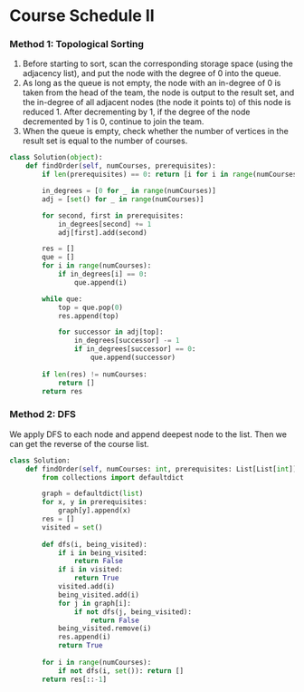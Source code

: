 # Course Schedule Ⅱ

### Method 1: Topological Sorting

1. Before starting to sort, scan the corresponding storage space (using the adjacency list), and put the node with the degree of 0 into the queue.
2. As long as the queue is not empty, the node with an in-degree of 0 is taken from the head of the team, the node is output to the result set, and the in-degree of all adjacent nodes (the node it points to) of this node is reduced 1. After decrementing by 1, if the degree of the node decremented by 1 is 0, continue to join the team.
3. When the queue is empty, check whether the number of vertices in the result set is equal to the number of courses.

```python
class Solution(object):
    def findOrder(self, numCourses, prerequisites):
        if len(prerequisites) == 0: return [i for i in range(numCourses)]

        in_degrees = [0 for _ in range(numCourses)]
        adj = [set() for _ in range(numCourses)]

        for second, first in prerequisites:
            in_degrees[second] += 1
            adj[first].add(second)

        res = []
        que = []
        for i in range(numCourses):
            if in_degrees[i] == 0:
                que.append(i)

        while que:
            top = que.pop(0)
            res.append(top)

            for successor in adj[top]:
                in_degrees[successor] -= 1
                if in_degrees[successor] == 0:
                    que.append(successor)
                    
        if len(res) != numCourses:
            return []
        return res
```

### Method 2: DFS

We apply DFS to each node and append deepest node to the list. Then we can get the reverse of the course list.

```python
class Solution:
    def findOrder(self, numCourses: int, prerequisites: List[List[int]]) -> List[int]:
        from collections import defaultdict

        graph = defaultdict(list)
        for x, y in prerequisites:
            graph[y].append(x)
        res = []
        visited = set()
        
        def dfs(i, being_visited):
            if i in being_visited:
                return False
            if i in visited:
                return True
            visited.add(i)
            being_visited.add(i)
            for j in graph[i]:
                if not dfs(j, being_visited):
                    return False
            being_visited.remove(i)
            res.append(i)
            return True
        
        for i in range(numCourses):
            if not dfs(i, set()): return []
        return res[::-1]
```
